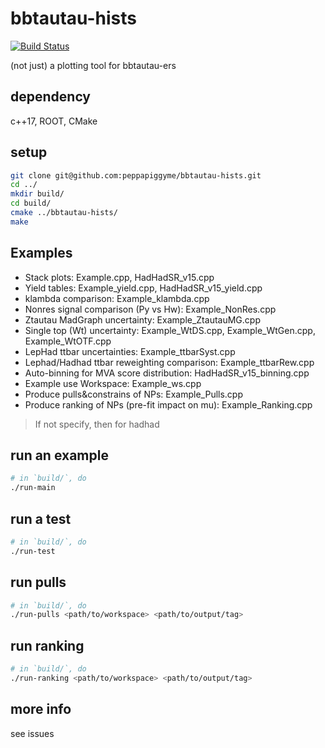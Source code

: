 # bbtautau-hists

[![Build Status](https://travis-ci.com/peppapiggyme/bbtautau-hists.svg?branch=master)](https://travis-ci.com/peppapiggyme/bbtautau-hists)

(not just) a plotting tool for bbtautau-ers

## dependency
c++17, ROOT, CMake

## setup
```bash
git clone git@github.com:peppapiggyme/bbtautau-hists.git
cd ../
mkdir build/
cd build/
cmake ../bbtautau-hists/
make
```

## Examples
- Stack plots: Example.cpp, HadHadSR_v15.cpp
- Yield tables: Example_yield.cpp, HadHadSR_v15_yield.cpp
- klambda comparison: Example_klambda.cpp
- Nonres signal comparison (Py vs Hw): Example_NonRes.cpp
- Ztautau MadGraph uncertainty: Example_ZtautauMG.cpp
- Single top (Wt) uncertainty: Example_WtDS.cpp, Example_WtGen.cpp, Example_WtOTF.cpp
- LepHad ttbar uncertainties: Example_ttbarSyst.cpp
- Lephad/Hadhad ttbar reweighting comparison: Example_ttbarRew.cpp
- Auto-binning for MVA score distribution: HadHadSR_v15_binning.cpp
- Example use Workspace: Example_ws.cpp
- Produce pulls&constrains of NPs: Example_Pulls.cpp
- Produce ranking of NPs (pre-fit impact on mu): Example_Ranking.cpp

> If not specify, then for hadhad

## run an example
```bash
# in `build/`, do
./run-main
```

## run a test
```bash
# in `build/`, do
./run-test
```

## run pulls
```bash
# in `build/`, do
./run-pulls <path/to/workspace> <path/to/output/tag>
```

## run ranking
```bash
# in `build/`, do
./run-ranking <path/to/workspace> <path/to/output/tag>
```

## more info
see issues
